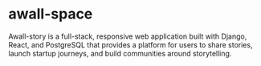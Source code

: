 # awall-space
Awall-story is a full-stack, responsive web application built with Django, React, and PostgreSQL that provides a platform for users to share stories, launch startup journeys, and build communities around storytelling.
